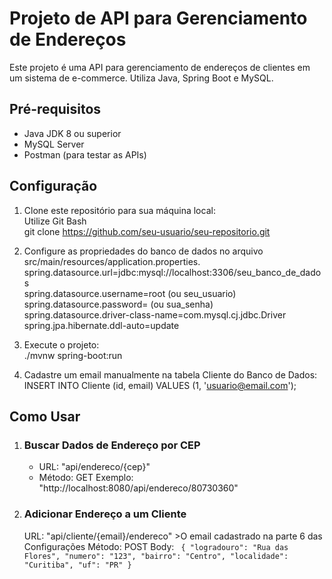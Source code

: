 # Projeto de API para Gerenciamento de Endereços

Este projeto é uma API para gerenciamento de endereços de clientes em um sistema de e-commerce. Utiliza Java, Spring Boot e MySQL.

## Pré-requisitos

- Java JDK 8 ou superior
- MySQL Server
- Postman (para testar as APIs)

## Configuração

1. Clone este repositório para sua máquina local:  
   Utilize Git Bash  
   git clone https://github.com/seu-usuario/seu-repositorio.git  
   
3. Configure as propriedades do banco de dados no arquivo src/main/resources/application.properties.
   spring.datasource.url=jdbc:mysql://localhost:3306/seu_banco_de_dados  
   spring.datasource.username=root (ou seu_usuario)  
   spring.datasource.password=     (ou sua_senha)  
   spring.datasource.driver-class-name=com.mysql.cj.jdbc.Driver  
   spring.jpa.hibernate.ddl-auto=update  
   
4. Execute o projeto:  
   ./mvnw spring-boot:run  

6. Cadastre um email manualmente na tabela Cliente do Banco de Dados:
   INSERT INTO Cliente (id, email) VALUES (1, 'usuario@email.com');

## Como Usar

1. ### Buscar Dados de Endereço por CEP
   * URL: "api/endereco/{cep}"
   * Método: GET
   Exemplo: "http://localhost:8080/api/endereco/80730360"

3. ### Adicionar Endereço a um Cliente
   URL: "api/cliente/{email}/endereco" >O email cadastrado na parte 6 das Configurações
   Método: POST
   Body:
   ` {
        "logradouro": "Rua das Flores",
        "numero": "123",
        "bairro": "Centro",
        "localidade": "Curitiba",
        "uf": "PR"
      }`
